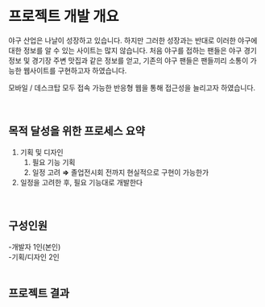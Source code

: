 # 프로젝트 개발 개요
야구 산업은 나날이 성장하고 있습니다. 하지만 그러한 성장과는 반대로 이러한 야구에 대한 정보를 알 수 있는 사이트는 많지 않습니다.
처음 야구를 접하는 팬들은 야구 경기 정보 및 경기장 주변 맛집과 같은 정보를 얻고, 기존의 야구 팬들은 팬들끼리 소통이 가능한 웹사이트를 구현하고자 하였습니다.

모바일 / 데스크탑 모두 접속 가능한 반응형 웹을 통해 접근성을 늘리고자 하였습니다.

<br/>

## 목적 달성을 위한 프로세스 요약
1. 기획 및 디자인
    1. 필요 기능 기획
    2. 일정 고려 **⇒** 졸업전시회 전까지 현실적으로 구현이 가능한가
2. 일정을 고려한 후, 필요 기능대로 개발한다
<br/>

## 구성인원
-개발자 1인(본인)  
-기획/디자인 2인  
<br/>

## 프로젝트 결과


